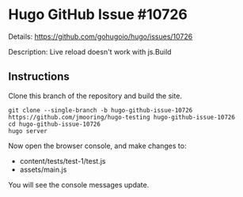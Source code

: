 # Hugo GitHub Issue #10726

Details: <https://github.com/gohugoio/hugo/issues/10726>

Description: Live reload doesn't work with js.Build

## Instructions

Clone this branch of the repository and build the site.

```text
git clone --single-branch -b hugo-github-issue-10726 https://github.com/jmooring/hugo-testing hugo-github-issue-10726
cd hugo-github-issue-10726
hugo server
```

Now open the browser console, and make changes to:

- content/tests/test-1/test.js
- assets/main.js

You will see the console messages update.
